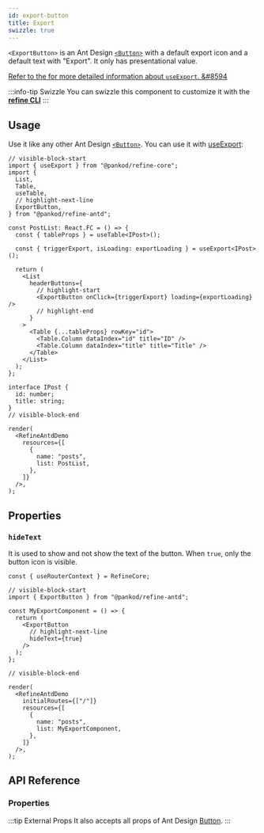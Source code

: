 ```yaml
---
id: export-button
title: Export
swizzle: true
---
```


`<ExportButton>` is an Ant Design [`<Button>`][button] with a default export icon and a default text with "Export". It only has presentational value.

[Refer to the for more detailed information about `useExport`. &#8594][useexport]

:::info-tip Swizzle
You can swizzle this component to customize it with the [**refine CLI**](/docs/3.xx.xx/packages/documentation/cli)
:::

## Usage

Use it like any other Ant Design [`<Button>`][button]. You can use it with [useExport][useexport]:

```tsx live
// visible-block-start
import { useExport } from "@pankod/refine-core";
import {
  List,
  Table,
  useTable,
  // highlight-next-line
  ExportButton,
} from "@pankod/refine-antd";

const PostList: React.FC = () => {
  const { tableProps } = useTable<IPost>();

  const { triggerExport, isLoading: exportLoading } = useExport<IPost>();

  return (
    <List
      headerButtons={
        // highlight-start
        <ExportButton onClick={triggerExport} loading={exportLoading} />
        // highlight-end
      }
    >
      <Table {...tableProps} rowKey="id">
        <Table.Column dataIndex="id" title="ID" />
        <Table.Column dataIndex="title" title="Title" />
      </Table>
    </List>
  );
};

interface IPost {
  id: number;
  title: string;
}
// visible-block-end

render(
  <RefineAntdDemo
    resources={[
      {
        name: "posts",
        list: PostList,
      },
    ]}
  />,
);
```

## Properties

### `hideText`

It is used to show and not show the text of the button. When `true`, only the button icon is visible.

```tsx live disableScroll previewHeight=120px
const { useRouterContext } = RefineCore;

// visible-block-start
import { ExportButton } from "@pankod/refine-antd";

const MyExportComponent = () => {
  return (
    <ExportButton
      // highlight-next-line
      hideText={true}
    />
  );
};

// visible-block-end

render(
  <RefineAntdDemo
    initialRoutes={["/"]}
    resources={[
      {
        name: "posts",
        list: MyExportComponent,
      },
    ]}
  />,
);
```

## API Reference

### Properties

<PropsTable module="@pankod/refine-antd/ExportButton" />

:::tip External Props
It also accepts all props of Ant Design [Button](https://ant.design/components/button/#API).
:::

[button]: https://ant.design/components/button/
[useexport]: /api-reference/core/hooks/import-export/useExport.md
